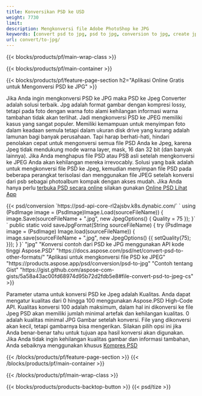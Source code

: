 ```yaml
---
title: Konversikan PSD ke USD
weight: 7730
limit: 
description: Mengkonversi file Adobe PhotoShop ke JPG
keywords: [convert psd to jpg, psd to jpg, conversion to jpg, create jpg from psd, print psd as jpg]
url: convert/to-jpg/
---
```


{{< blocks/products/pf/main-wrap-class >}}

{{< blocks/products/pf/main-container >}}

{{< blocks/products/pf/feature-page-section h2="Aplikasi Online Gratis untuk Mengonversi PSD ke JPG" >}}
<p>Jika Anda ingin mengkonversi PSD ke JPG maka PSD ke Jpeg Converter adalah solusi terbaik. Jpg adalah format gambar dengan kompresi lossy, tetapi pada foto dengan warna foto alami kehilangan informasi warna tambahan tidak akan terlihat. Jadi mengkonversi PSD ke JPEG memiliki kasus yang sangat populer. Memiliki kemampuan untuk menyimpan foto dalam keadaan semula tetapi dalam ukuran disk drive yang kurang adalah lamunan bagi banyak perusahaan. Tapi harap berhati-hati, hindari penolakan cepat untuk mengonversi semua file PSD Anda ke Jpeg, karena Jpeg tidak mendukung mode warna layer, mask, 16 dan 32 bit (dan banyak lainnya). Jika Anda menghapus file PSD atau PSB asli setelah mengkonversi ke JPEG Anda akan kehilangan mereka irrevocably. Solusi yang baik adalah untuk mengkonversi file PSD ke Jpeg, kemudian menyimpan file PSD pada beberapa perangkat terisolasi dan menggunakan file JPEG setelah konversi dari psb sebagai photoalbum kompak dengan akses mudah. Jika Anda hanya perlu <a href="/psd/view">terbuka PSD secara online</a> silakan gunakan <a href="/psd/view">Online PSD Lihat App</a></p>
{{< psd/conversion `https://psd-api-core-rl2ajsbv.k8s.dynabic.com/` 
`    using (PsdImage image = (PsdImage)Image.Load(sourceFileName))
    {
        image.Save(sourceFileName + ".jpg",  new JpegOptions() { Quality = 75 });
    }` 
`    public static void saveJpgFormat(String sourceFileName) {
        try (PsdImage image = (PsdImage) Image.load(sourceFileName)) {
            image.save(sourceFileName + ".jpg", new JpegOptions() {{
                setQuality(75);
            }});
        }
    }` 
		"jpg" 
"Konversi contoh dari PSD ke JPG menggunakan API kode tinggi Aspose.PSD"  "https://docs.aspose.com/psd/net/convert-psd-to-other-formats/" 
"Aplikasi untuk mengkonversi file PSD ke JPEG" "https://products.aspose.app/psd/conversion/psd-to-jpg" 
"Contoh tentang Gist" "https://gist.github.com/aspose-com-gists/5a58a43ac00fd68974d95b72d2fdb5e8#file-convert-psd-to-jpeg-cs" >}}
<p>Parameter utama untuk konversi PSD ke Jpeg adalah Kualitas. Anda dapat mengatur kualitas dari 0 hingga 100 menggunakan Aspose.PSD High-Code API. Kualitas konversi 100 adalah maksimum, dalam hal ini dikonversi ke file Jpeg PSD akan memiliki jumlah minimal artefak dan kehilangan kualitas. 0 adalah kualitas minimal JPG Gambar setelah konversi. File yang dikonversi akan kecil, tetapi gambarnya bisa mengerikan. Silakan pilih opsi ini jika Anda benar-benar tahu untuk tujuan apa hasil konversi akan digunakan. Jika Anda tidak ingin kehilangan kualitas gambar dan informasi tambahan, Anda sebaiknya menggunakan khusus <a href="/psd/reduce-size">Kompres PSD</a></p>
{{< /blocks/products/pf/feature-page-section >}}
{{< /blocks/products/pf/main-container >}}


{{< /blocks/products/pf/main-wrap-class >}}

{{< blocks/products/products-backtop-button >}}
{{< psd/tize >}}
